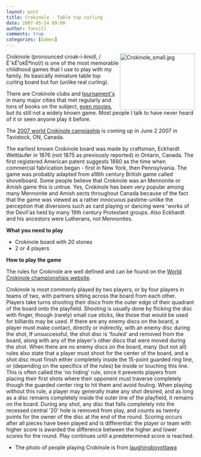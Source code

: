 ```yaml
---
layout: post
title: Crokinole - Table top curling 
date: 2007-05-24 09:00
author: funvill
comments: true
categories: [Games]
---
```

<a href="http://flickr.com/photos/jwagner/41019485/"><img src="http://www.abluestar.com/blog/wp-content/uploads/2007/05/Crokinole_small.jpg" alt="Crokinole_small.jpg" title="Crokinole_small.jpg" align="right" border="0" height="150" width="200" /></a>Crokinole (pronounced croak-i-knoll, <span title="Pronunciation in IPA" class="IPA">/ËˆkÉ¹okÉªinol/</span>) is one of the most memorable childhood games that I use to play with my family. Its basically miniature table top curling board but fun (unlike real curling).

There are Crokinole clubs and <a href="http://www.worldcrokinole.com/">tournament's</a> in many major cities that met regularly and tons of books on the subject, <a href="http://www.crokinolemovie.com/">even movies</a>, but its still not a widely known game. Most people I talk to have never heard of it or seen anyone play it before.

The <a href="http://www.worldcrokinole.com/">2007 world Crokinole campiaship</a> is coming up in June 2 2007 in Tavistock, ON, Canada.

The earliest known Crokinole board was made by craftsman, Eckhardt Wettlaufer in 1876<a title="1" name="1"></a> (not 1875 as previously reported)  in Ontario, Canada.  The first registered American patent suggests 1880 as the time when commercial fabrication began - first in New York, then Pennsylvania. The game was probably adapted from a16th century British game called shovelboard. Some people believe that Crokinole was an Mennonite or Amish game this is untrue. Yes, Crokinole has been very popular among many Mennonite and Amish sects throughout Canada because of the fact that the game was viewed as a rather innocuous pastime-unlike the perception that diversions such as card playing or dancing were 'works of the Devil'as held by many 19th century Protestant groups. Also Eckhardt and his ancestors were Lutherans, not Mennonites.

<strong>What you need to play</strong>
<ul>
	<li>Crokinole board with 20 stones</li>
	<li>2 or 4 players</li>
</ul>
<strong>How to play the game </strong>

The rules for Crokinole are well defined and can be found on the <a href="http://www.crokinole.com/rules.asp">World Crokinole championships website</a>.

Crokinole is most commonly played by two players, or by four players in teams of two, with partners sitting across the board from each other. Players take turns shooting their discs from the outer edge of their quadrant of the board onto the playfield. Shooting is usually done by flicking the disc with finger, though (rarely) small cue sticks, like those that would be used for billiards may be used. If there are any enemy discs on the board, a player must make contact, directly or indirectly, with an enemy disc during the shot, If unsuccessful, the shot disc is 'fouled' and removed from the board, along with any of the player's other discs that were moved during the shot. When there are no enemy discs on the board, many (but not all) rules also state that a player must shoot for the center of the board, and a shot disc must finish either completely inside the 15-point guarded ring line, or (depending on the specifics of the rules) be inside or touching this line. This is often called the 'no hiding' rule, since it prevents players from placing their first shots where their opponent must traverse completely though the guarded center ring to hit them and avoid fouling. When playing without this rule, a player may generally make any shot desired, and as long as a disc remains completely inside the outer line of the playfield, it remains on the board. During any shot, any disc that falls completely into the recessed central '20' hole is removed from play, and counts as twenty points for the owner of the disc at the end of the round. Scoring occurs after all pieces have been played and is differential: the player or team with higher score is awarded the difference between the higher and lower scores for the round.
Play continues until a predetermined score is reached.

* The photo of people playing Crokinole is from <a href="http://flickr.com/photos/jwagner/41019485/">laughingboyottawa </a>
